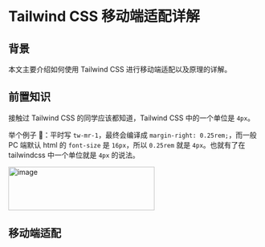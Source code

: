 # Tailwind CSS 移动端适配详解

## 背景

本文主要介绍如何使用 Tailwind CSS 进行移动端适配以及原理的详解。

## 前置知识

接触过 Tailwind CSS 的同学应该都知道，Tailwind CSS 中的一个单位是 `4px`。

举个例子 🌰：平时写 `tw-mr-1`，最终会编译成 `margin-right: 0.25rem;`，而一般 PC 端默认 html 的 `font-size` 是 `16px`，所以 `0.25rem` 就是 `4px`。也就有了在 tailwindcss 中一个单位就是 `4px` 的说法。

<img width="291" height="87" alt="image" src="https://github.com/user-attachments/assets/86a0b908-7249-4910-941a-b89514aab82c" />

## 移动端适配
